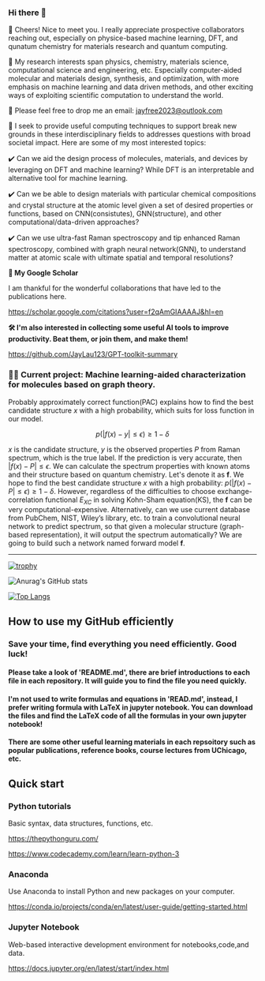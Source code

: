 ### Hi there 👋  

🍻 Cheers! Nice to meet you. I really appreciate prospective collaborators reaching out, especially on physice-based machine learning, DFT, and qunatum chemistry for materials research and quantum computing. 


:microscope: My research interests span physics, chemistry, materials science, computational science  and engineering, etc. Especially computer-aided molecular and materials design, synthesis, and optimization, with more emphasis on machine learning and data driven methods, and other exciting ways of exploiting scientific computation to understand the world.

📧 Please feel free to drop me an email: jayfree2023@outlook.com

🚀 I seek to provide useful computing techniques to support break new grounds in these interdisciplinary fields to addresses questions with broad societal impact. Here are some of my most interested topics:

:heavy_check_mark: Can we aid the design process of molecules, materials, and devices by leveraging on DFT and machine learning? While DFT is an interpretable and alternative tool for machine learning.

:heavy_check_mark: Can we be able to design materials with particular chemical compositions and crystal structure at the atomic level given a set of desired properties or functions, based on CNN(consistutes), GNN(structure), and other computational/data-driven approaches?

:heavy_check_mark: Can we use ultra-fast Raman spectroscopy and tip enhanced Raman spectroscopy, combined with graph neural network(GNN), to understand matter at atomic scale with ultimate spatial and temporal resolutions? 

**🎉 My Google Scholar**

I am thankful for the wonderful collaborations that have led to the publications here.

https://scholar.google.com/citations?user=f2qAmGIAAAAJ&hl=en

**🛠️ I'm also interested in collecting some useful AI tools to improve productivity. Beat them, or join them, and make them!**

https://github.com/JayLau123/GPT-toolkit-summary

### 👨‍💻 Current project: Machine learning-aided characterization for molecules based on graph theory.

Probably approximately correct function(PAC) explains how to find the best candidate structure $x$ with a high probability, which suits for loss function in our model.
 
$$p(|f(x)-y| \leq \epsilon) \geq 1-\delta$$

$x$ is the candidate structure, $y$ is the observed properties $P$ from Raman spectrum, which is the true label. If the prediction is very accurate, then $|f(x)-P|\leq \epsilon$. We can calculate the spectrum properties with known atoms and their structure based on quantum chemistry. Let's denote it as $\boldsymbol{f}$. We hope to find the best candidate structure $x$ with a high probability: $p(|f(x)-P| \leq \epsilon) \geq 1-\delta$. However, regardless of the difficulties to choose exchange-correlation functional $E_{XC}$ in solving Kohn-Sham equation(KS), the $\boldsymbol{f}$ can be very computational-expensive. Alternatively, can we use current database from PubChem, NIST, Wiley’s library, etc. to train a convolutional neural network to predict spectrum, so that given a molecular structure (graph-based representation), it will output the spectrum automatically? We are going to build such a network named forward model $\boldsymbol{f}$.

________________________________________________________________________________________________________________________________________________________


[![trophy](https://github-profile-trophy.vercel.app/?username=JayLau123&theme=onedark)](https://github.com/ryo-ma/github-profile-trophy)


![Anurag's GitHub stats](https://github-readme-stats.vercel.app/api?username=JayLau123&show_icons=true&theme=radical)

[![Top Langs](https://github-readme-stats.vercel.app/api/top-langs/?username=JayLau123)](https://github.com/anuraghazra/github-readme-stats)

## How to use my GitHub efficiently

### Save your time, find everything you need efficiently. Good luck!

#### Please take a look of 'README.md', there are brief introductions to each file in each repository. It will guide you to find the file you need quickly. 

#### I'm not used to write formulas and equations in 'READ.md', instead, I prefer writing formula with LaTeX in jupyter notebook. You can download the files and find the LaTeX code of all the formulas in your own jupyter notebook!

#### There are some other useful learning materials in each repsoitory such as popular publications, reference books, course lectures from UChicago, etc.

## Quick start


### Python tutorials

Basic syntax, data structures, functions, etc.

https://thepythonguru.com/

https://www.codecademy.com/learn/learn-python-3

### Anaconda

Use Anaconda to install Python and new packages on your computer.

https://conda.io/projects/conda/en/latest/user-guide/getting-started.html

### Jupyter Notebook

Web-based interactive development environment for notebooks,code,and data.

https://docs.jupyter.org/en/latest/start/index.html



<!--
**JayLau123/JayLau123** is a ✨ _special_ ✨ repository because its `README.md` (this file) appears on your GitHub profile.

Here are some ideas to get you started:

- 🔭 I’m currently working on ...
- 🌱 I’m currently learning ...
- 
- 🤔 I’m looking for help with ...
- 💬 Ask me about ...
- 📫 How to reach me: ...
- 😄 Pronouns: ...
- ⚡ Fun fact: ...
-->
